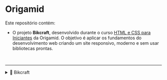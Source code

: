 # Origamid

Este repositório contém:

- O projeto **Bikcraft**, desenvolvido durante o curso [HTML e CSS para Iniciantes](https://www.origamid.com) da Origamid. O objetivo é aplicar os fundamentos do desenvolvimento web criando um site responsivo, moderno e sem usar bibliotecas prontas.

<br>

---

<details>
  <summary>📂 Bikcraft</summary>

### Tecnologias

- HTML5, CSS3 (Flexbox e Grid), JavaScript e Git

**Objetivo:** Construir um site responsivo e profissional do zero.

---

### Visual do Projeto

<img src="./bikecraft/img/preview.png" alt="Preview do Projeto" width="400"/>

<br>

---

**Veja ao vivo:** [🔗 Clique aqui para acessar o projeto](https://lisboani.github.io/Origamid/bikecraft/bikcraft.html)

</details>
